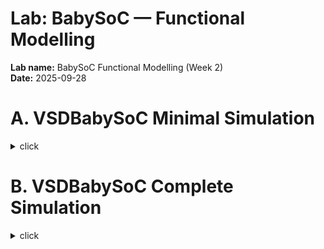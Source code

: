 # Lab: BabySoC — Functional Modelling
**Lab name:** BabySoC Functional Modelling (Week 2)  
**Date:** 2025-09-28  <!-- replace with actual date -->  

# A. VSDBabySoC Minimal Simulation
<details>
  <summary>click</summary>

This repository contains the RTL code for a minimal BabySoC including:

- **DAC** (`avsddac.v`)
- **PLL** (`avsdpll.v`)
- **Clock gate** (`clk_gate.v`)

A minimal testbench (`tb_minimal.v`) is provided to simulate these modules and generate waveforms.

---

## Prerequisites

- Linux environment
- [Icarus Verilog](http://iverilog.icarus.com/) (`iverilog`) installed
- [GTKWave](http://gtkwave.sourceforge.net/) (`gtkwave`) installed for waveform viewing

---

## Run Minimal Simulation

1. **Compile the RTL and testbench**

```bash
iverilog -g2012 -o tb_minimal_tb avsddac.v avsdpll.v clk_gate.v tb_minimal.v
```
---

## 1. Aim
**To perform a complete functional modelling exercise of the BabySoC educational SoC: compile, simulate, view waveforms, capture evidence (VCD, screenshots, logs) and analyze clock/reset/dataflow. This verifies the functional correctness of BabySoC before any synthesis/layout steps.**

---

## 2. Objectives

- Clone and inspect the BabySoC project source.  
- Compile the design and its testbench using **Icarus Verilog (iverilog)**.  
- Run simulation (`vvp`), generate `.vcd` waveform files.  
- View and analyze waveforms with **GTKWave** and capture screenshots showing reset, clock, and data movement.  
- Save console logs and wave dumps into the project folder.  
- (Optional) Synthesize the design using **Yosys** and verify netlist equivalence with a testbench.

---





## 3. Tools & Environment
- OS: Ubuntu (VirtualBox VM)  
- Icarus Verilog (`iverilog`) — check: `iverilog -V`  
- GTKWave (`gtkwave`) — check: `gtkwave --version`  
- Git (`git`) — check: `git --version`  
- (Optional) Yosys — check: `yosys -V`  
- Workspace (this repo): `~/rtl2gds-vlsi-tools/week2/week2.1_babiesoc`



## 4. File / Folder Layout (expected)

After finishing this lab, this folder should look like:

```bash
week2_babySoC/
├─ src/                  # Verilog source files you used
├─ vcd/                  # generated .vcd waveform files
├─ screenshots/          # GTKWave screenshots (reset, clock, dataflow)
├─ logs/                 # sim logs, stdout/stderr captures
├─ run_babySoC.sh       # run script (provided below)
├─ tb_run.v              # (if created) testbench file
└─ README.md             # this file
```



---

## 5. Procedure (Step-by-Step)
Start in your VM terminal. Commands assume your repo is cloned at ~/rtl2gds-vlsi-tools. Adjust paths if different.

### Step 1 — Prepare Workspace
The SFAL repo contains the BabySoC materials. If you already have extracted sources, copy them into src/ instead.
```bash
# go to repo
cd ~/rtl2gds-vlsi-tools

# create lab folder and subfolders
mkdir -p week2/week2.1_babiesoc
cd week2/week2.1_babiesoc

# create directories for deliverables
mkdir -p src vcd screenshots logs

```

### Step 2 — Clone BabySoC Source
```bash
git clone https://github.com/hemanthkumardm/SFAL-VSD-SoC-Journey.git clone
# locate the BabySoC project inside the cloned repo (folder name may vary)
# use tab-complete or ls to find it, then copy .v files to src/
cp clone/*/*BabySoC*/*.v src/ 2>/dev/null || cp -r clone/*/*/12.* src/ 2>/dev/null
# if the above doesn't copy, manually open the folder and copy the .v files into src/

```
### Step 3 — Inspect Files
```bash
cd src
ls -lh
# find potential testbench files
find . -maxdepth 2 -type f -iname "*tb*.v" -o -iname "*test*.v"
# try to identify the top-level module name
grep -R "module " *.v | sed -n '1,200p'

```
### Step 4 — Compile Design + Testbench with Icarus Verilog
```bash
# example (replace tb_babiesoc.v with actual testbench filename)
cd ~/rtl2gds-vlsi-tools/week2/week2.1_babiesoc/src
iverilog -o ../babiesoc_sim tb_babiesoc.v $(find . -name "*.v")
# if tb_babiesoc.v is inside src and there are dependencies, the command above compiles all .v files

```

### Step 5 - Run simulation and capture logs
```bash
# run simulator; capture both stdout and stderr
cd ~/rtl2gds-vlsi-tools/week2/week2.1_babiesoc
vvp babiesoc_sim &> logs/sim_full.log
# check log
tail -n 200 logs/sim_full.log

```


### Step 6 — Confirm .vcd (wave dump) exists
Open the vcd folder:
```bash

ls -lh vcd || ls -lh *.vcd
# If the testbench wrote tb_babiesoc.vcd or babysoc.vcd, move it into vcd/
mv *.vcd vcd/ 2>/dev/null || true
ls -lh vcd


```



## 8. Results

### Reset Behavior
- Reset asserted at start, deasserted after 100 ns.  
- Program counter initialized to 0.  

### Clock Behavior
- Clock toggles every 5 ns → period = 10 ns.  
- Rising edges trigger state updates.  

### Dataflow Behavior
- PC increments sequentially.  
- Memory reads observed.  
- Write cycles show `mem_we` asserted.  

---

## 9. Discussion
- Reset must be long enough for modules to initialize.  
- Clock edges synchronize instruction fetch and memory ops.  
- Dataflow between CPU, memory, and peripherals confirms correct integration.  
- If `.vcd` missing → add `$dumpfile` + `$dumpvars` in TB.  
- If modules missing → ensure all `.v` files compiled.  

---

## 10. Summary
This lab demonstrated functional modelling of BabySoC:
- Cloned source, compiled, and simulated.  
- Observed reset, clock, and dataflow in GTKWave.  
- Captured logs and waveforms for documentation.  

---

## 11. What I Learned
- Managing multi-file Verilog simulation with Icarus.  
- Writing/using testbenches to generate `.vcd`.  
- Using GTKWave to inspect digital waveforms.  
- Understanding reset, clock, and data dependencies in SoC.  
- Storing structured deliverables in GitHub for traceability.  

---

## 12. Deliverables Checklist
- [ ] `src/` → BabySoC Verilog source  
- [ ] `vcd/` → waveform dumps  
- [ ] `screenshots/` → reset, clock, dataflow  
- [ ] `logs/` → sim logs  
- [ ] `README.md` → this file
</details>


# B. VSDBabySoC Complete Simulation

<details>
  <summary>click</summary>

  </details>

